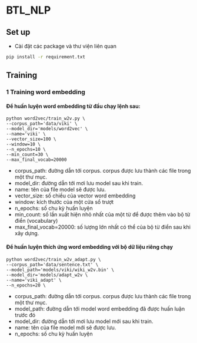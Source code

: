 # BTL_NLP

## Set up
- Cài đặt các package và thư viện liên quan
```bash
pip install -r requirement.txt
```

## Training

### 1 Training word embedding
#### Để huấn luyện word embedding từ đầu chạy lệnh sau:
```
python word2vec/train_w2v.py \
--corpus_path='data/viki' \
--model_dir='models/word2vec' \
--name='viki' \
--vector_size=100 \
--window=10 \
--n_epochs=10 \
--min_count=30 \
--max_final_vocab=20000
```
- corpus_path: đường dẫn tới corpus. corpus được lưu thành các file trong một thư mục.
- model_dir: đường dẫn tới mơi lưu model sau khi train.
- name: tên của file model sẽ được lưu.
- vector_size: số chiều của vector word embedding
- window: kích thước của một cửa sổ trượt
- n_epochs: số chu kỳ huấn luyện
- min_count: số lần xuất hiện nhỏ nhất của một từ để được thêm vào bộ từ điển (vocabulary)
- max_final_vocab=20000: số lượng lớn nhất có thể của bộ từ điển sau khi xây dựng.

#### Để huấn luyện thích ứng word embedding với bộ dữ liệu riêng chạy
```
python word2vec/train_w2v_adapt.py \
--corpus_path='data/sentence.txt' \
--model_path='models/viki/wiki_w2v.bin' \
--model_dir='models/adapt_w2v \
--name='viki_adapt' \
--n_epochs=20 \
```
- corpus_path: đường dẫn tới corpus. corpus được lưu thành các file trong một thư mục.
- model_path: đường dẫn tới model word embedding đã được huấn luận trước đó
- model_dir: đường dẫn tới mơi lưu model mới sau khi train.
- name: tên của file model mới sẽ được lưu.
- n_epochs: số chu kỳ huấn luyện

